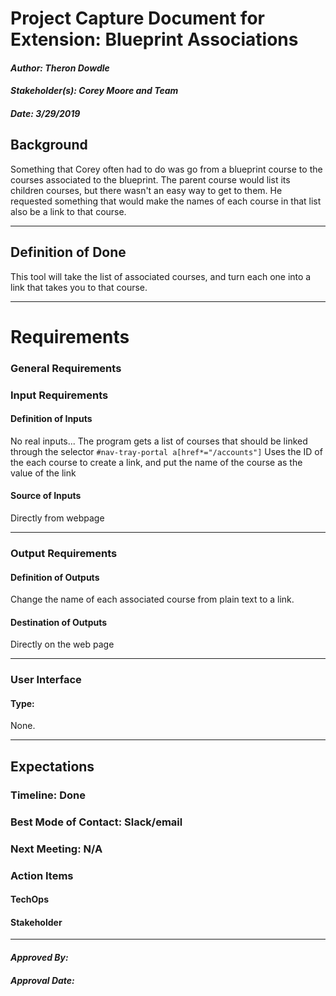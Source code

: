 # Project Capture Document for Extension: Blueprint Associations
#### *Author: Theron Dowdle*
#### *Stakeholder(s): Corey Moore and Team*
#### *Date: 3/29/2019*


## Background

Something that Corey often had to do was go from a blueprint course to the courses associated to the blueprint.  The parent course would list its children courses, but there wasn't an easy way to get to them.  He requested something that would make the names of each course in that list also be a link to that course.

-----

## Definition of Done

This tool will take the list of associated courses, and turn each one into a link that takes you to that course. 

-----

# Requirements

### General Requirements

### Input Requirements

#### Definition of Inputs

No real inputs...
The program gets a list of courses that should be linked through the selector `#nav-tray-portal a[href*="/accounts"]`
Uses the ID of the each course to create a link, and put the name of the course as the value of the link

<!-- List here a type definition for each input. For example, if it is a CSV define the column names. If it is a JSON, give an example of the JSON structure. If it is user input, what will the user be asked for? -->

#### Source of Inputs

Directly from webpage

<!-- Paragraph of how to get inputs. From who? From where: Slack, email, server...? This also includes user selected options at runtime. How will we know what options to select? For example, in conversion tool, you'd follow the values on the Trello Board. It would also include the steps to get access to the information you need, such as getting added to a Trello Board, or access to a server. -->

---

### Output Requirements

#### Definition of Outputs

Change the name of each associated course from plain text to a link.

<!-- List here a type definition for each output? For example, if the changes are directly to the LMS, list all changes that occur. If it is a CSV define the column names. If it is a JSON, give an example of the JSON structure. -->

#### Destination of Outputs

Directly on the web page

<!-- Paragraph where/who to send outputs. To who? To where: Email, server, directly to LMS...? It would also include the steps to get access to the locations you need, such as getting added to a Trello Board, or access to a server, or the LMS. -->

---

### User Interface

#### Type:

None.

<!-- CLI with Flags, CLI With Prompt, Web Page, Server, Library, etc -->

<!-- What are the flags, what are Major Questions, Images of UX/UI Design. -->

-----

## Expectations

### Timeline: Done

<!-- Include Milestone List here with Deadlines and try to make each milestone a minimum viable product
- Milestone 1: Finish Design (3/19)
- Milestone 2: Build Core logic to search for words in syllabi (3/22)
- Milestone 3: Connect inputs to core logic and set up outputs (3/25)
- Milestone 4: Deliver the project (3/26)
This will probably be overkill for small projects -->

### Best Mode of Contact: Slack/email

### Next Meeting: N/A


### Action Items
<!-- Recap Meeting -->
#### TechOps
#### Stakeholder

-----

#### *Approved By:* 
#### *Approval Date:*